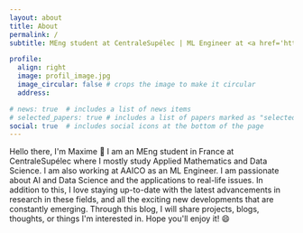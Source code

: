 ```yaml
---
layout: about
title: About
permalink: /
subtitle: MEng student at CentraleSupélec | ML Engineer at <a href='https://aaico.com/'>AAICO</a> | maxwolf34@gmail.com

profile:
  align: right
  image: profil_image.jpg
  image_circular: false # crops the image to make it circular
  address:

# news: true  # includes a list of news items
# selected_papers: true # includes a list of papers marked as "selected={true}"
social: true  # includes social icons at the bottom of the page
---
```


Hello there, I'm Maxime :wave:
I am an MEng student in France at CentraleSupélec where I mostly study Applied Mathematics and Data Science. I am also working at AAICO as an ML Engineer. I am passionate about AI and Data Science and the applications to real-life issues. In addition to this, I love staying up-to-date with the latest advancements in research in these fields, and all the exciting new developments that are constantly emerging.
Through this blog, I will share projects, blogs, thoughts, or things I'm interested in. Hope you'll enjoy it! :smile:
